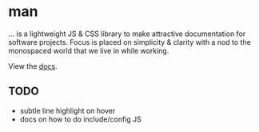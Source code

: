 # man

… is a lightweight JS &amp; CSS library to make attractive documentation for software projects. Focus is placed on simplicity & clarity with a nod to the monospaced world that we live in while working.

View the [docs](http://davidfmiller.github.io/man).

## TODO
- subtle line highlight on hover
- docs on how to do include/config JS